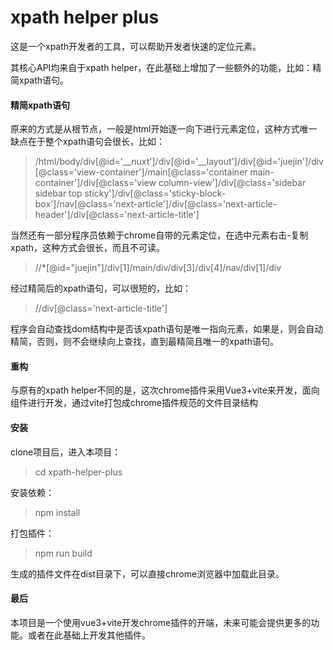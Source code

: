 # xpath helper plus

这是一个xpath开发者的工具，可以帮助开发者快速的定位元素。

其核心API均来自于xpath helper，在此基础上增加了一些额外的功能，比如：精简xpath语句。

#### 精简xpath语句

原来的方式是从根节点，一般是html开始逐一向下进行元素定位，这种方式唯一缺点在于整个xpath语句会很长，比如：

> /html/body/div[@id='__nuxt']/div[@id='__layout']/div[@id='juejin']/div[@class='view-container']/main[@class='container main-container']/div[@class='view column-view']/div[@class='sidebar sidebar top sticky']/div[@class='sticky-block-box']/nav[@class='next-article']/div[@class='next-article-header']/div[@class='next-article-title']

当然还有一部分程序员依赖于chrome自带的元素定位，在选中元素右击-复制xpath，这种方式会很长，而且不可读。

> //*[@id="juejin"]/div[1]/main/div/div[3]/div[4]/nav/div[1]/div

经过精简后的xpath语句，可以很短的，比如：

> //div[@class='next-article-title']

程序会自动查找dom结构中是否该xpath语句是唯一指向元素，如果是，则会自动精简，否则，则不会继续向上查找，直到最精简且唯一的xpath语句。


#### 重构

与原有的xpath helper不同的是，这次chrome插件采用Vue3+vite来开发，面向组件进行开发，通过vite打包成chrome插件规范的文件目录结构

#### 安装

clone项目后，进入本项目：
> cd xpath-helper-plus

安装依赖：
> npm install

打包插件：
> npm run build

生成的插件文件在dist目录下，可以直接chrome浏览器中加载此目录。

#### 最后

本项目是一个使用vue3+vite开发chrome插件的开端，未来可能会提供更多的功能。或者在此基础上开发其他插件。
